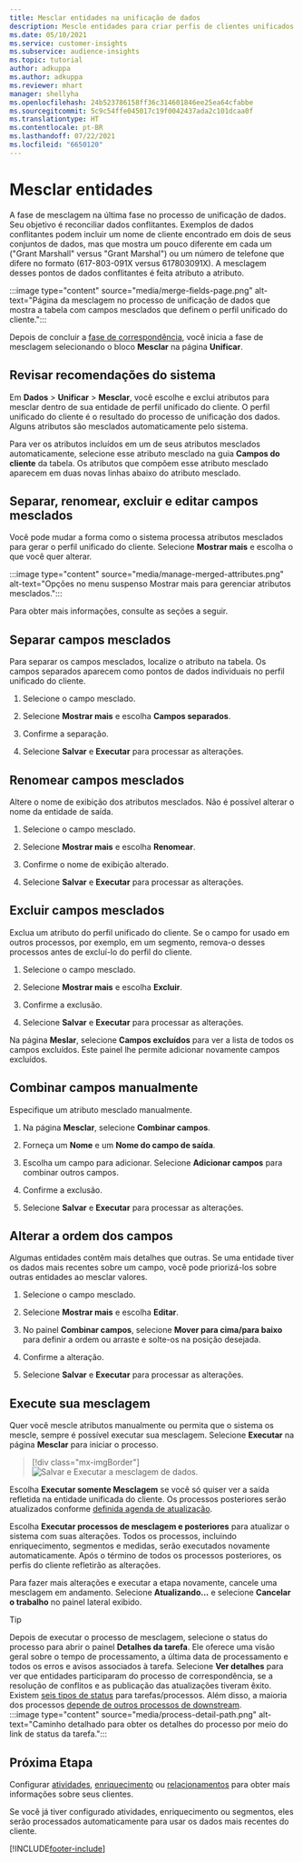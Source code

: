 ```yaml
---
title: Mesclar entidades na unificação de dados
description: Mescle entidades para criar perfis de clientes unificados.
ms.date: 05/10/2021
ms.service: customer-insights
ms.subservice: audience-insights
ms.topic: tutorial
author: adkuppa
ms.author: adkuppa
ms.reviewer: mhart
manager: shellyha
ms.openlocfilehash: 24b523786158ff36c314601846ee25ea64cfabbe
ms.sourcegitcommit: 5c9c54ffe045017c19f0042437ada2c101dcaa0f
ms.translationtype: HT
ms.contentlocale: pt-BR
ms.lasthandoff: 07/22/2021
ms.locfileid: "6650120"
---
```

# <a name="merge-entities"></a>Mesclar entidades

A fase de mesclagem na última fase no processo de unificação de dados. Seu objetivo é reconciliar dados conflitantes. Exemplos de dados conflitantes podem incluir um nome de cliente encontrado em dois de seus conjuntos de dados, mas que mostra um pouco diferente em cada um ("Grant Marshall" versus "Grant Marshal") ou um número de telefone que difere no formato (617-803-091X versus 617803091X). A mesclagem desses pontos de dados conflitantes é feita atributo a atributo.

:::image type="content" source="media/merge-fields-page.png" alt-text="Página da mesclagem no processo de unificação de dados que mostra a tabela com campos mesclados que definem o perfil unificado do cliente.":::

Depois de concluir a [fase de correspondência](match-entities.md), você inicia a fase de mesclagem selecionando o bloco **Mesclar** na página **Unificar**.

## <a name="review-system-recommendations"></a>Revisar recomendações do sistema

Em **Dados** > **Unificar** > **Mesclar**, você escolhe e exclui atributos para mesclar dentro de sua entidade de perfil unificado do cliente. O perfil unificado do cliente é o resultado do processo de unificação dos dados. Alguns atributos são mesclados automaticamente pelo sistema.

Para ver os atributos incluídos em um de seus atributos mesclados automaticamente, selecione esse atributo mesclado na guia **Campos do cliente** da tabela. Os atributos que compõem esse atributo mesclado aparecem em duas novas linhas abaixo do atributo mesclado.

## <a name="separate-rename-exclude-and-edit-merged-fields"></a>Separar, renomear, excluir e editar campos mesclados

Você pode mudar a forma como o sistema processa atributos mesclados para gerar o perfil unificado do cliente. Selecione **Mostrar mais** e escolha o que você quer alterar.

:::image type="content" source="media/manage-merged-attributes.png" alt-text="Opções no menu suspenso Mostrar mais para gerenciar atributos mesclados.":::

Para obter mais informações, consulte as seções a seguir.

## <a name="separate-merged-fields"></a>Separar campos mesclados

Para separar os campos mesclados, localize o atributo na tabela. Os campos separados aparecem como pontos de dados individuais no perfil unificado do cliente. 

1. Selecione o campo mesclado.
  
1. Selecione **Mostrar mais** e escolha **Campos separados**.
 
1. Confirme a separação.

1. Selecione **Salvar** e **Executar** para processar as alterações.

## <a name="rename-merged-fields"></a>Renomear campos mesclados

Altere o nome de exibição dos atributos mesclados. Não é possível alterar o nome da entidade de saída.

1. Selecione o campo mesclado.
  
1. Selecione **Mostrar mais** e escolha **Renomear**.

1. Confirme o nome de exibição alterado. 

1. Selecione **Salvar** e **Executar** para processar as alterações.

## <a name="exclude-merged-fields"></a>Excluir campos mesclados

Exclua um atributo do perfil unificado do cliente. Se o campo for usado em outros processos, por exemplo, em um segmento, remova-o desses processos antes de excluí-lo do perfil do cliente. 

1. Selecione o campo mesclado.
  
1. Selecione **Mostrar mais** e escolha **Excluir**.

1. Confirme a exclusão.

1. Selecione **Salvar** e **Executar** para processar as alterações. 

Na página **Meslar**, selecione **Campos excluídos** para ver a lista de todos os campos excluídos. Este painel lhe permite adicionar novamente campos excluídos.

## <a name="manually-combine-fields"></a>Combinar campos manualmente

Especifique um atributo mesclado manualmente. 

1. Na página **Mesclar**, selecione **Combinar campos**.

1. Forneça um **Nome** e um **Nome do campo de saída**.

1. Escolha um campo para adicionar. Selecione **Adicionar campos** para combinar outros campos.

1. Confirme a exclusão.

1. Selecione **Salvar** e **Executar** para processar as alterações. 

## <a name="change-the-order-of-fields"></a>Alterar a ordem dos campos

Algumas entidades contêm mais detalhes que outras. Se uma entidade tiver os dados mais recentes sobre um campo, você pode priorizá-los sobre outras entidades ao mesclar valores.

1. Selecione o campo mesclado.
  
1. Selecione **Mostrar mais** e escolha **Editar**.

1. No painel **Combinar campos**, selecione **Mover para cima/para baixo** para definir a ordem ou arraste e solte-os na posição desejada.

1. Confirme a alteração.

1. Selecione **Salvar** e **Executar** para processar as alterações.

## <a name="run-your-merge"></a>Execute sua mesclagem

Quer você mescle atributos manualmente ou permita que o sistema os mescle, sempre é possível executar sua mesclagem. Selecione **Executar** na página **Mesclar** para iniciar o processo.

> [!div class="mx-imgBorder"]
> ![Salvar e Executar a mesclagem de dados.](media/configure-data-merge-save-run.png "Mesclagem de dados Salvar e Executar")

Escolha **Executar somente Mesclagem** se você só quiser ver a saída refletida na entidade unificada do cliente. Os processos posteriores serão atualizados conforme [definida agenda de atualização](system.md#schedule-tab).

Escolha **Executar processos de mesclagem e posteriores** para atualizar o sistema com suas alterações. Todos os processos, incluindo enriquecimento, segmentos e medidas, serão executados novamente automaticamente. Após o término de todos os processos posteriores, os perfis do cliente refletirão as alterações.

Para fazer mais alterações e executar a etapa novamente, cancele uma mesclagem em andamento. Selecione **Atualizando...** e selecione **Cancelar o trabalho** no painel lateral exibido.

> [!TIP]
> Depois de executar o processo de mesclagem, selecione o status do processo para abrir o painel **Detalhes da tarefa**. Ele oferece uma visão geral sobre o tempo de processamento, a última data de processamento e todos os erros e avisos associados à tarefa. Selecione **Ver detalhes** para ver que entidades participaram do processo de correspondência, se a resolução de conflitos e as publicação das atualizações tiveram êxito.  
> Existem [seis tipos de status](system.md#status-types) para tarefas/processos. Além disso, a maioria dos processos [depende de outros processos de downstream](system.md#refresh-policies).  
> :::image type="content" source="media/process-detail-path.png" alt-text="Caminho detalhado para obter os detalhes do processo por meio do link de status da tarefa.":::

## <a name="next-step"></a>Próxima Etapa

Configurar [atividades](activities.md), [enriquecimento](enrichment-hub.md) ou [relacionamentos](relationships.md) para obter mais informações sobre seus clientes.

Se você já tiver configurado atividades, enriquecimento ou segmentos, eles serão processados automaticamente para usar os dados mais recentes do cliente.

[!INCLUDE[footer-include](../includes/footer-banner.md)]
